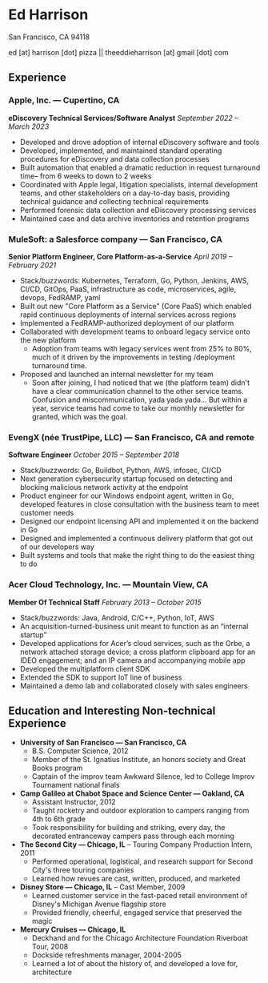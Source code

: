 # Ed Harrison

San Francisco, CA 94118

ed [at] harrison [dot] pizza || theeddieharrison [at] gmail [dot] com

## Experience

### Apple, Inc. — Cupertino, CA

**eDiscovery Technical Services/Software Analyst**
_September 2022 – March 2023_

- Developed and drove adoption of internal eDiscovery software and tools
- Developed, implemented, and maintained standard operating procedures for eDiscovery and data collection processes
- Built automation that enabled a dramatic reduction in request turnaround time– from 6 weeks to down to 2 weeks
- Coordinated with Apple legal, litigation specialists, internal development teams, and other stakeholders on a day-to-day basis, providing technical guidance and collecting technical requirements
- Performed forensic data collection and eDiscovery processing services
- Maintained case and data archive inventories and retention programs

### MuleSoft: a Salesforce company — San Francisco, CA

**Senior Platform Engineer, Core Platform-as-a-Service**
_April 2019 – February 2021_

- Stack/buzzwords: Kubernetes, Terraform, Go, Python, Jenkins, AWS, CI/CD, GitOps, PaaS, infrastructure as code, microservices, agile, devops, FedRAMP, yaml
- Built out new "Core Platform as a Service" (Core PaaS) which enabled rapid continuous deployments of internal services across regions
- Implemented a FedRAMP-authorized deployment of our platform
- Collaborated with development teams to onboard legacy service onto the new platform
  - Adoption from teams with legacy services went from 25% to 80%, much of it driven by the improvements in testing /deployment turnaround time.
- Proposed and launched an internal newsletter for my team
  - Soon after joining, I had noticed that we (the platform team) didn't have a clear communication channel to the other service teams. Confusion and miscommunication, yada yada yada... But within a year, service teams had come to take our monthly newsletter for granted, which was the goal.

### EvengX (née TrustPipe, LLC) — San Francisco, CA and remote

**Software Engineer**
_October 2015 – September 2018_

- Stack/buzzwords: Go, Buildbot, Python, AWS, infosec, CI/CD
- Next generation cybersecurity startup focused on detecting and blocking malicious network activity at the endpoint
- Product engineer for our Windows endpoint agent, written in Go, developed features in close consultation with the business team to meet customer needs
- Designed our endpoint licensing API and implemented it on the backend in Go
- Designed and implemented a continuous delivery platform that got out of our developers way
- Built systems and tools that make the right thing to do the easiest thing to do

### Acer Cloud Technology, Inc. — Mountain View, CA

**Member Of Technical Staff**
_February 2013 – October 2015_

- Stack/buzzwords: Java, Android, C/C++, Python, IoT, AWS
- An acquisition-turned-business unit meant to function as an “internal startup”
- Developed applications for Acer’s cloud services, such as the Orbe, a network attached storage device; a
  cross platform clipboard app for an IDEO engagement; and an IP camera and accompanying mobile app
- Developed the multiplatform client SDK
- Extended the SDK to support IoT line of business
- Maintained a demo lab and collaborated closely with sales engineers

## Education and Interesting Non-technical Experience

- **University of San Francisco — San Francisco, CA**
  - B.S. Computer Science, 2012
  - Member of the St. Ignatius Institute, an honors society and Great Books program
  - Captain of the improv team Awkward Silence, led to College Improv Tournament national finals
- **Camp Galileo at Chabot Space and Science Center — Oakland, CA**
  - Assistant Instructor, 2012
  - Taught rocketry and outdoor exploration to campers ranging from 4th to 6th grade
  - Took responsibility for building and striking, every day, the decorated entranceway campers pass through each morning
- **The Second City — Chicago, IL**
  – Touring Company Production Intern, 2011
  - Performed operational, logistical, and research support for Second City's three touring companies
  - Learned how revues are cast, written, produced, and marketed
- **Disney Store — Chicago, IL**
  – Cast Member, 2009
  - Learned customer service in the fast-paced retail environment of Disney's Michigan Avenue flagship store
  - Provided friendly, cheerful, engaged service that preserved the magic
- **Mercury Cruises — Chicago, IL**
  - Deckhand and for the Chicago Architecture Foundation Riverboat Tour, 2008
  - Dockside refreshments manager, 2004-2005
  - Learned a lot of about the history of, and developed a love for, architecture

